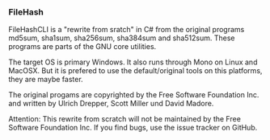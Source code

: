 ### FileHash

FileHashCLI is a "rewrite from sratch" in C# from the original
programs md5sum, sha1sum, sha256sum, sha384sum and sha512sum. These
programs are parts of the GNU core utilities.

The target OS is primary Windows. It also runs through Mono on Linux
and MacOSX. But it is prefered to use the default/original tools on
this platforms, they are maybe faster.

The original progams are copyrighted by the Free Software
Foundation Inc. and written by Ulrich Drepper, Scott Miller und
David Madore.

Attention: This rewrite from scratch will not be maintained by
the Free Software Foundation Inc. If you find bugs, use the issue
tracker on GitHub.
